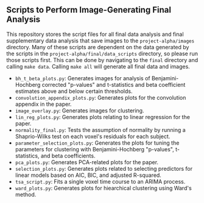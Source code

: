 ## Scripts to Perform Image-Generating Final Analysis

This repository stores the script files for all final data analysis and final 
supplementary data analysis that save images to the `project-alpha/images` 
directory. Many of these scripts are dependent on the data generated by the 
scripts in the `project-alpha/final/data_scripts` directory, so please run 
those scripts first. This can be done by navigating to the `final` directory 
and calling `make data`. Calling `make all` will generate all final data and 
images. 
 
- `bh_t_beta_plots.py`: Generates images for analysis of Benjamini-Hochberg 
corrected "p-values" and t-statistics and beta coefficient estimates above and 
below certain thresholds.
- `convolution_appendix_plots.py`: Generates plots for the convolution 
appendix in the paper. 
- `image_overlay.py`: Generates images for clustering. 
- `lin_reg_plots.py`: Generates plots relating to linear regression for the 
paper. 
- `normality_final.py`: Tests the assumption of normality by running a 
Shaprio-Wilks test on each voxel's residuals for each subject. 
- `parameter_selection_plots.py`: Generates the plots for tuning the 
parameters for clustering with Benjamini-Hochberg "p-values", t-statistics, 
and beta coefficients. 
- `pca_plots.py`: Generates PCA-related plots for the paper. 
- `selection_plots.py`: Generates plots related to selecting predictors for 
linear models based on AIC, BIC, and adjusted R-squared. 
- `tsa_script.py`: Fits a single voxel time course to an ARIMA process. 
- `ward_plots.py`: Generates plots for hiearchical clustering using Ward's method. 

